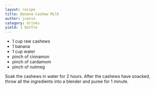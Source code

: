 ```yaml
---
layout: recipe
title: Banana-Cashew Milk
author: jsonin
category: drinks
yield: 1 bottle
---
```

* 1 cup raw cashews
* 1 banana
* 1 cup water
* pinch of cinnamon
* pinch of cardamom
* pinch of nutmeg

Soak the cashews in water for 2 hours. After the cashews have soacked, throw all the ingredients into a blender and puree for 1 minute.
